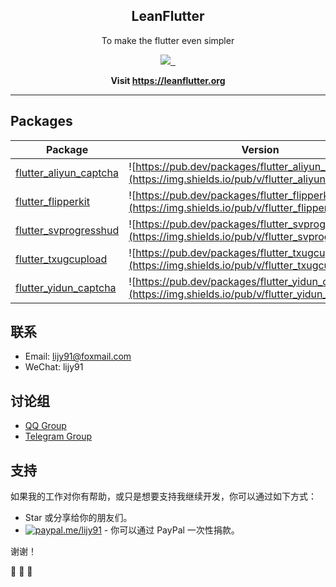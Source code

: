 <p align="center">
 <h2 align="center">LeanFlutter</h2>
 <p align="center">To make the flutter even simpler</p>
</p>

<p align="center">
  <a aria-label="LiJianying" href="https://github.com/lijy91">
    <img src="https://img.shields.io/badge/MADE%20BY-LI%20JIANYING-blue.svg?style=for-the-badge&labelColor=000000">
  </a>
  <a aria-label="License" href="https://github.com/leanflutter/leanflutter/blob/master/LICENSE">
    <img alt="" src="https://img.shields.io/badge/LICENSE-MIT-green.svg?style=for-the-badge&labelColor=000000">
  </a>
  <a aria-label="Join the chat" href="https://t.me/flutterwidgetlivebook">
    <img alt="" src="https://img.shields.io/badge/chat%20on-telegram-blue.svg?style=for-the-badge&labelColor=000000&logo=telegram">
  </a>
</p>

<p align="center">
  <strong>
    Visit <a href="https://leanflutter.org">https://leanflutter.org</a>
  </strong>
</p>

---

## Packages

| Package                                                                         | Version                                                                                                     |
| ------------------------------------------------------------------------------- | ----------------------------------------------------------------------------------------------------------- |
| [flutter_aliyun_captcha](https://github.com/leanflutter/flutter_aliyun_captcha) | ![https://pub.dev/packages/flutter_aliyun_captcha](https://img.shields.io/pub/v/flutter_aliyun_captcha.svg) |
| [flutter_flipperkit](https://github.com/leanflutter/flutter_flipperkit)         | ![https://pub.dev/packages/flutter_flipperkit](https://img.shields.io/pub/v/flutter_flipperkit.svg)         |
| [flutter_svprogresshud](https://github.com/leanflutter/flutter_svprogresshud)   | ![https://pub.dev/packages/flutter_svprogresshud](https://img.shields.io/pub/v/flutter_svprogresshud.svg)   |
| [flutter_txugcupload](https://github.com/leanflutter/flutter_txugcupload)       | ![https://pub.dev/packages/flutter_txugcupload](https://img.shields.io/pub/v/flutter_txugcupload.svg)       |
| [flutter_yidun_captcha](https://github.com/leanflutter/flutter_yidun_captcha)   | ![https://pub.dev/packages/flutter_yidun_captcha](https://img.shields.io/pub/v/flutter_yidun_captcha.svg)   |

## 联系

- Email: lijy91@foxmail.com
- WeChat: lijy91

## 讨论组

- [QQ Group](https://t.me/joinchat/I4jz1BiiDwSSby6NPR-j0g)
- [Telegram Group](https://t.me/joinchat/I4jz1BiiDwSSby6NPR-j0g)

## 支持

如果我的工作对你有帮助，或只是想要支持我继续开发，你可以通过如下方式：

- Star 或分享给你的朋友们。
- [![paypal.me/lijy91](https://ionicabizau.github.io/badges/paypal.svg)](https://www.paypal.me/lijy91) - 你可以通过 PayPal 一次性捐款。

谢谢！

🎉 🎉 🎉
